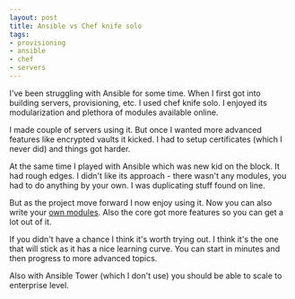 ```yaml
---
layout: post
title: Ansible vs Chef knife solo
tags:
- provisioning
- ansible
- chef
- servers
---
```

I&#39;ve been struggling with Ansible for some time. When I first got into building servers, provisioning, etc. I used chef knife solo. I enjoyed its modularization and&nbsp;plethora of modules available online.

I made couple of servers using it. But once I wanted more advanced features like encrypted vaults it kicked. I had to setup certificates (which I never did) and things got harder.

At the same time I played with Ansible which was new kid on the block. It had rough edges. I didn&#39;t like its approach - there wasn&#39;t any modules, you had to do anything by your own. I was duplicating stuff found on line.

But as the project move forward I now enjoy using it. Now you can also write your [own modules](http://docs.ansible.com/ansible/developing_modules.html). Also the core got more features so you can get a lot out of it.

If you didn&#39;t have a chance I think it&#39;s worth trying out. I think it&#39;s the one that will stick as it has a nice learning curve. You can start in minutes and then progress to more advanced topics.

Also with Ansible Tower (which I don&#39;t use) you should be able to scale to enterprise level.
